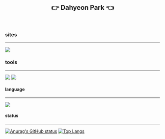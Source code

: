 ## <center>👉 Dahyeon Park 👈</center>

<br>

### sites
---
<img src="https://img.shields.io/badge/Notion-white?style=flat-square&logo=notion&logoColor=black">
<br>

### tools
---
<img src="https://img.shields.io/badge/Oracle_SQL_Developer-white?style=flat-square&logo=oracle&logoColor=F80000">
<img src="https://img.shields.io/badge/Eclipse_IDE-white?style=flat-square&logo=eclipse&logoColor=2C2255">
<br>

#### language
---
<img src="https://img.shields.io/badge/Java-white?style=flat-square&logo=&logoColor=4E7896">
<br>

#### status
---
[![Anurag's GitHub status](https://github-readme-stats.vercel.app/api?username=o0oiiiiing&theme=graywhite)](https://github.com/o0oiiiiing/github-readme-stats)
[![Top Langs](https://github-readme-stats.vercel.app/api/top-langs/?username=o0oiiiiing&theme=graywhite)](https://github.com/o0oiiiiing/github-readme-stats)

